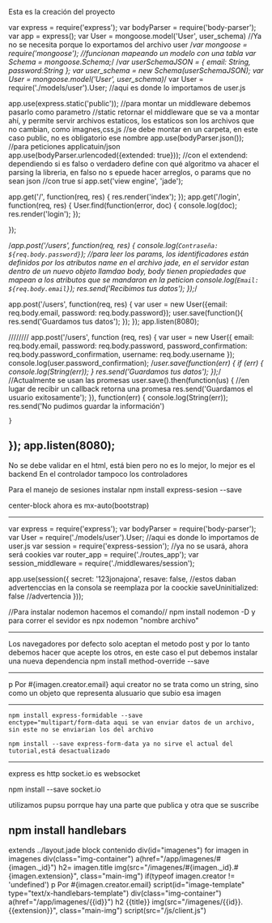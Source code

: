 Esta es la creación del proyecto


var express = require('express');
var bodyParser = require('body-parser');
var app = express();
var User = mongoose.model('User', user_schema) //Ya no se necesita porque lo exportamos del archivo user
/*var mongoose = require('mongoose'); //funcionan mapeando un modelo con una tabla
var Schema = mongoose.Schema;*/
/*var userSchemaJSON = {
    email: String,
    password:String
};
var user_schema = new Schema(userSchemaJSON);
var User = mongoose.model('User', user_schema)*/
var User = require('./models/user').User; //aqui es donde lo importamos de user.js






app.use(express.static('public')); //para montar un middleware debemos pasarlo como parametro //static retornar el middleware que se va a montar ahí, y permite servir archivos estaticos, los estaticos son los archivos que no cambian, como imagnes,css,js 
//se debe montar en un carpeta, en este caso public, no es obligatorio ese nombre
app.use(bodyParser.json()); //para peticiones applicatuin/json
app.use(bodyParser.urlencoded({extended: true})); //con el extendend: dependiendo si es falso o verdadero define con qué algoritmo va ahacer el parsing la libreria, en falso no s epuede hacer arreglos, o params que no sean json //con true sí
app.set('view engine', 'jade');

app.get('/', function(req, res) {
    res.render('index');
});
app.get('/login', function(req, res) {
    User.find(function(error, doc) {
        console.log(doc);
        res.render('login');
    });
    
});

/*app.post('/users', function(req, res) {
    console.log(`Contraseña: ${req.body.password}`); //para leer los params, los identificadores están definidos por los atributos name en el archivo jade, en el servidor estan dentro de un nuevo objeto llamdao body, body tienen propiedades que mapean a los atributos que se mandaron en la peticion
    console.log(`Email: ${req.body.email}`);
    res.send('Recibimos tus datos');
});*/

app.post('/users', function(req, res) {
    var user = new User({email: req.body.email, password: req.body.password});
    user.save(function(){
        res.send('Guardamos tus datos');
    });
});
app.listen(8080);

////////
app.post('/users', function (req, res) {
    var user = new User({
        email: req.body.email,
        password: req.body.password,
        password_confirmation: req.body.password_confirmation,
        username: req.body.username
    });
    console.log(user.password_confirmation);
    /*user.save(function(err) {
        if (err) {
            console.log(String(err));
        }
        res.send('Guardamos tus datos');
    });*/
    //Actualmente se usan las promesas
    user.save().then(function(us) {  //en lugar de recibir un callback retorna una promesa
        res.send('Guardamos el usuario exitosamente');
    }), function(err) {
        console.log(String(err));
        res.send('No pudimos guardar la información')
        
    }
});
app.listen(8080);
--------------------------------------------
No se debe validar en el html, está bien pero no es lo mejor, lo mejor es el backend
En el controlador tampoco los controladores

Para el manejo de sesiones instalar
npm install express-sesion --save

center-block ahora es mx-auto(bootstrap)

---------------------------------------------------
var express = require('express');
var bodyParser = require('body-parser');
var User = require('./models/user').User; //aqui es donde lo importamos de user.js
var session = require('express-session'); //ya no se usará, ahora será cookies
var router_app = require('./routes_app');
var session_middleware = require('./middlewares/session');

app.use(session({
    secret: '123jonajona', 
    resave: false, //estos daban advertenccias en la consola        se reemplaza por la coockie
    saveUninitialized: false //advertencia
}));

//Para instalar nodemon hacemos el comando//
npm install nodemon -D
y para correr el sevidor
es npx nodemon "nombre archivo"

-----------------
Los navegadores por defecto solo aceptan el metodo post
y por lo tanto debemos hacer que acepte los otros, en este caso el put
debemos instalar una nueva dependencia 
npm install method-override --save

------------
  p Por #{imagen.creator.email}
  aqui creator no se trata como un string, sino como un objeto que representa alusuario que subio esa imagen

  -----------
    npm install express-formidable --save
    enctype="multipart/form-data aqui se van enviar datos de un archivo, sin este no se enviarian los del archivo

    npm install --save express-form-data ya no sirve el actual del tutorial,está desactualizado

--------------
express es http
socket.io es websocket

 npm install --save socket.io

 utilizamos pupsu porrque hay una parte que publica y otra que se suscribe

 npm install handlebars
 ---------
extends ../layout.jade
block contenido
    div(id="imagenes")
        for imagen in imagenes
            div(class="img-container")
                a(href="/app/imagenes/#{imagen._id}")
                    h2= imagen.title
                img(src="/imagenes/#{imagen._id}.#{imagen.extension}", class="main-img")
                if(typeof imagen.creator != 'undefined') 
                    p Por #{imagen.creator.email}
    script(id="image-template" type="text/x-handlebars-template")
        div(class="img-container")
            a(href="/app/imagenes/{{id}}")
                h2 {{title}}
            img(src="/imagenes/{{id}}.{{extension}}", class="main-img")
    script(src="/js/client.js")